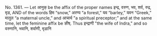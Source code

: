No. 1361. — Let आनुक् be the affix of the proper names इन्द्र, वरुण, भव, शर्व, रुद्र, मृड, AND of the words हिम “snow,” अरण्य “a forest,” यव “barley,” यवन “Greek,” मातुल “a maternal uncle,” and आचार्य "a spiritual preceptor;” and at the same time, let the feminine affix be ङीष्. Thus इन्द्राणी "the wife of Indra," and so वरुणानि, भवानि, शर्वाणी, मृडानि